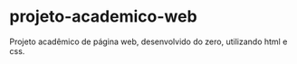# projeto-academico-web
Projeto acadêmico de página web, desenvolvido do zero, utilizando html e css.

